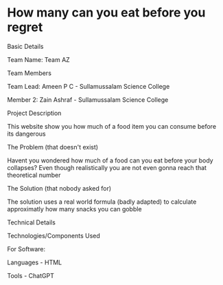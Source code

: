 # How many can you eat before you regret

Basic Details

Team Name: Team AZ

Team Members

Team Lead: Ameen P C - Sullamussalam Science College

Member 2: Zain Ashraf - Sullamussalam Science College

Project Description

This website show you how much of a food item you can consume before its dangerous

The Problem (that doesn't exist)

Havent you wondered how much of a food can you eat before your body collapses? Even though realistically you are not even gonna reach that theoretical number

The Solution (that nobody asked for)

The solution uses a real world formula (badly adapted) to calculate approximatly how many snacks you can gobble

Technical Details

Technologies/Components Used

For Software:

Languages - HTML

Tools - ChatGPT
